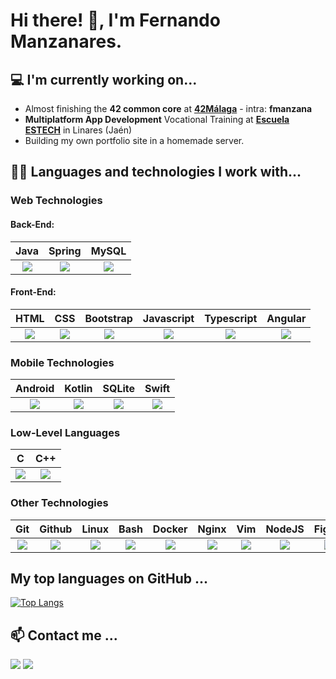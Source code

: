 # Hi there! 👋, I'm Fernando Manzanares.

## 💻 I'm currently working on...
- Almost finishing the <b>42 common core</b> at <b><a href="https://www.42malaga.com/">42Málaga</a></b> - intra: <b>fmanzana</b>
- <b>Multiplatform App Development</b> Vocational Training at <b><a href="">Escuela ESTECH</b></a> in Linares (Jaén)
- Building my own portfolio site in a homemade server.

## 👨‍💻 Languages and technologies I work with...
### Web Technologies
#### Back-End:
| Java | Spring | MySQL |
|:-:|:-:|:-:|
| <img src="https://skillicons.dev/icons?i=java"> | <img src="https://skillicons.dev/icons?i=spring"> | <img src="https://skillicons.dev/icons?i=mysql"> |

#### Front-End:
| HTML | CSS | Bootstrap | Javascript | Typescript | Angular |
|:-:|:-:|:-:|:-:|:-:|:-:|
| <img src="https://skillicons.dev/icons?i=html"> | <img src="https://skillicons.dev/icons?i=css"> | <img src="https://skillicons.dev/icons?i=bootstrap"> | <img src="https://skillicons.dev/icons?i=js"> | <img src="https://skillicons.dev/icons?i=ts"> | <img src="https://skillicons.dev/icons?i=angular"> |


### Mobile Technologies
| Android | Kotlin | SQLite | Swift |
|:-:|:-:|:-:|:-:|
| <img src="https://skillicons.dev/icons?i=androidstudio"> | <img src="https://skillicons.dev/icons?i=kotlin"> | <img src="https://skillicons.dev/icons?i=sqlite"> | <img src="https://skillicons.dev/icons?i=swift"> |


### Low-Level Languages
| C | C++ |
|:-:|:-:|
| <img src="https://skillicons.dev/icons?i=c"> | <img src="https://skillicons.dev/icons?i=cpp"> |

### Other Technologies
| Git | Github | Linux | Bash | Docker | Nginx | Vim | NodeJS | Figma |
|:-:|:-:|:-:|:-:|:-:|:-:|:-:|:-:|:-:|
| <img src="https://skillicons.dev/icons?i=git"> | <img src="https://skillicons.dev/icons?i=github"> | <img src="https://skillicons.dev/icons?i=linux"> | <img src="https://skillicons.dev/icons?i=bash"> | <img src="https://skillicons.dev/icons?i=docker"> | <img src="https://skillicons.dev/icons?i=nginx"> | <img src="https://skillicons.dev/icons?i=vim"> | <img src="https://skillicons.dev/icons?i=nodejs"> | <img src="https://skillicons.dev/icons?i=figma"> |

## My top languages on GitHub ...

[![Top Langs](https://github-readme-stats.vercel.app/api/top-langs/?username=fmanzanare)](https://github.com/anuraghazra/github-readme-stats)

## 📫 Contact me ...
<a href="https://www.linkedin.com/in/fernandomanzanaresmontes/"><img src="https://img.shields.io/badge/Fernando Manzanares-0077B5?style=for-the-badge&logo=linkedin&logoColor=white"></a>
<a href="mailto: fernandomanzanaresdev@gmail.com"><img src="https://img.shields.io/badge/gmail-D14836?style=for-the-badge&logo=gmail&logoColor=white"></a>
